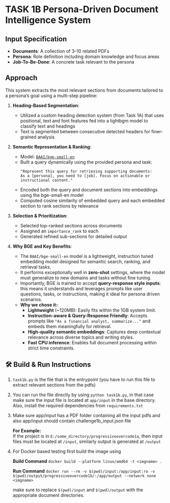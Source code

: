 # TASK 1B Persona-Driven Document Intelligence System

## Input Specification

- **Documents**: A collection of 3–10 related PDFs
- **Persona**: Role definition including domain knowledge and focus areas 
- **Job-To-Be-Done**: A concrete task relevant to the persona 

## Approach

This system extracts the most relevant sections from documents tailored to a persona’s goal using a multi-step pipeline:

1. **Heading-Based Segmentation**:
   - Utilized a custom heading detection system (from Task 1A) that uses positional, text and font features fed into a lightbgm model to classify text and headings
   - Text is segmented between consecutive detected headers for finer-grained analysis

2. **Semantic Representation & Ranking**:
   - Model: [`BAAI/bge-small-en`](https://huggingface.co/BAAI/bge-small-en)
   - Built a query dynamically using the provided persona and task:
     ```
     "Represent this query for retrieving supporting documents: 
     As a [persona], you need to [job]. Focus on actionable or instructional content."
     ```
   - Encoded both the query and document sections into embeddings using the bge-small-en model
   - Computed cosine similarity of embedded query and each embedded section to rank sections by relevance

3. **Selection & Prioritization**:
   - Selected top-ranked sections across documents
   - Assigned an `importance_rank` to each
   - Generated refined sub-sections for detailed output
  
4. **Why BGE and Key Benefits**:
   - The `BAAI/bge-small-en` model is a lightweight, instruction tuned embedding model designed for semantic search, ranking, and retrieval tasks.
   - It performs exceptionally well in **zero-shot** settings, where the model must generalize to new domains and tasks without fine tuning.
   - Importantly, BGE is trained to accept **query-response style inputs**: this means it understands and leverages prompts like user questions, tasks, or instructions, making it ideal for persona driven scenarios.
   - **Why we chose it:**:
     - **Lightweight** (~120MB): Easily fits within the 1GB system limit.
     - **Instruction-aware & Query-Response Friendly**: Accepts prompts like `"As a financial analyst, summarize..."` and embeds them meaningfully for retrieval.
     - **High-quality semantic embeddings**: Captures deep contextual relevance across diverse topics and writing styles.
     - **Fast CPU inference**: Enables full document processing within strict time constraints.
    
## 🛠 Build & Run Instructions

1. `task1b.py` is the file that is the entrypoint (you have to run this file to extract relevant sections from the pdfs)

2. You can run the file directly by using `python task1b.py`, in that case make sure the input file is located at `app/input` in the base directory.  
   Also, install the required dependencies from `requirements.txt`
3. Make sure app/input has a PDF folder containing all the input pdfs and also app/input should contain challenge1b_input.json file
   
   **For Example:**  
   If the project is in `E:/some_directory/progressiveovercode1a`, then input files must be located at `/input`, similarly output is generated at `/output`

4. For Docker based testing first build the image using

   **Build Command**
   `docker build --platform linux/amd64 -t <imgname> .`

   **Run Command**
   `docker run --rm -v $(pwd)/input:/app/input:ro -v $(pwd)/output/progressiveovercode1b/:/app/output --network none <imgname>`

   make sure to replace `$(pwd)/input` and `$(pwd)/output` with the appropriate document directories.
    
     


